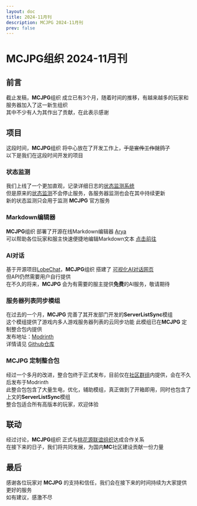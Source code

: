 ```yaml
---
layout: doc
title: 2024-11月刊
description: MCJPG 2024-11月刊
prev: false
---
```

# MCJPG组织 2024-11月刊

## 前言

截止发稿，**MCJPG**组织 成立已有3个月，随着时间的推移，有越来越多的玩家和服务器加入了这一新生组织  
其中不少有人为其作出了贡献，在此表示感谢

## 项目

这段时间，**MCJPG**组织 将中心放在了开发工作上，~~于是宣传工作就鸽了~~  
以下是我们在这段时间开发的项目

### 状态监测

我们上线了一个更加直观，记录详细日志的[状态监测系统](https://bstatus.mcjpg.org/)  
但是原来的[状态监测](https://status.mcjpg.org/)不会停止服务，各服务器监测也会在其中持续更新  
新的状态监测只会用于监测 **MCJPG** 官方服务

### Markdown编辑器

**MCJPG**组织 部署了开源在线Markdown编辑器 [Arya](https://github.com/nicejade/markdown-online-editor)  
可以帮助各位玩家和服主快速便捷地编辑Markdown文本
[点击前往](https://editor.mcjpg.org)

### AI对话

基于开源项目[LobeChat](https://github.com/lobehub/lobe-chat)，**MCJPG**组织 搭建了 [可视化AI对话网页](https://chat.mcjpg.org/)  
但API仍然需要用户自行提供  
在不久的将来，**MCJPG** 会为有需要的服主提供**免费**的AI服务，敬请期待

### 服务器列表同步模组

在过去的一个月，**MCJPG** 完善了其开发部门开发的**ServerListSync**模组  
这个模组提供了游戏内多人游戏服务器列表的云同步功能
此模组已在**MCJPG** 定制整合包内提供  
发布地址：[Modrinth](https://modrinth.com/mod/serverlistsync)  
详情请见 [Github仓库](https://github.com/MineJPGcraft/ServerListSync)

### MCJPG 定制整合包

经过一个多月的改进，整合包终于正式发布，目前仅在[社区群组](https://qm.qq.com/q/bAZle5ABzy)内提供，会在不久后发布于Modrinth  
此整合包包含了大量生电，优化，辅助模组，真正做到了开箱即用，同时也包含了上文的**ServerListSync**模组  
整合包适合所有高版本的玩家，欢迎体验

## 联动

经过讨论，**MCJPG**组织 正式与[桃花源联谊组织](http://qm.qq.com/cgi-bin/qm/qr?_wv=1027&k=_f6OAfAbCuyIbiny20DsPSd33-Zx-hRU&authKey=6kJlwUInU9ZPwU2SureaIgMLq%2FMMHWB0FsBbai5qdoch8uk%2BxPBp4cMOg2evXWXy&noverify=0&group_code=415027991)达成合作关系  
在接下来的日子，我们将共同发展，为国内**MC**社区建设贡献一份力量

## 最后

感谢各位玩家对 **MCJPG** 的支持和信任，我们会在接下来的时间持续为大家提供更好的服务  
如有建议，感激不尽
